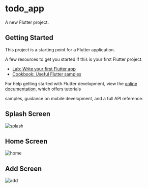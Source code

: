 # todo_app

A new Flutter project.

## Getting Started

This project is a starting point for a Flutter application.

A few resources to get you started if this is your first Flutter project:

- [Lab: Write your first Flutter app](https://docs.flutter.dev/get-started/codelab)
- [Cookbook: Useful Flutter samples](https://docs.flutter.dev/cookbook)

For help getting started with Flutter development, view the
[online documentation](https://docs.flutter.dev/), which offers tutorials

samples, guidance on mobile development, and a full API reference.


## Splash Screen
![splash](https://github.com/user-attachments/assets/01daa8ee-3734-4f4c-af72-e262f2c67cfe)

## Home Screen
![home](https://github.com/user-attachments/assets/2ba275ac-a891-431e-84c7-c1638b23dd46)


## Add Screen 
![add](https://github.com/user-attachments/assets/f3020588-9ecf-47ec-9348-cd8ca22d7e07)


